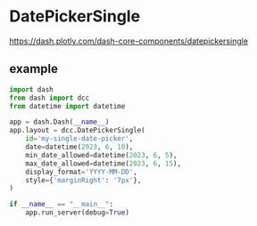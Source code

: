 # DatePickerSingle
https://dash.plotly.com/dash-core-components/datepickersingle

## example
```py
import dash
from dash import dcc
from datetime import datetime

app = dash.Dash(__name__)
app.layout = dcc.DatePickerSingle(
    id='my-single-date-picker',
    date=datetime(2023, 6, 10),             
    min_date_allowed=datetime(2023, 6, 5), 
    max_date_allowed=datetime(2023, 6, 15),
    display_format='YYYY-MM-DD',
    style={'marginRight': '7px'},
)

if __name__ == "__main__":
    app.run_server(debug=True)
```
